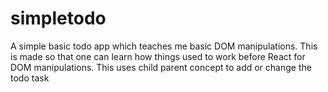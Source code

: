 # simpletodo
A simple basic todo app which teaches me basic DOM manipulations.
This is made so that one can learn how things used to work before React for DOM manipulations.
This uses child parent concept to add or change the todo task
